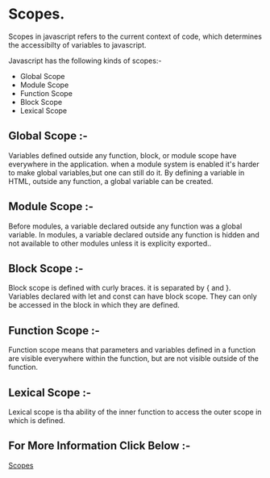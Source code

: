 # Scopes.

Scopes in javascript refers to the current context of code, which determines the accessibilty of variables to javascript.

Javascript has the following kinds of scopes:-
* Global Scope
* Module Scope
* Function Scope
* Block Scope
* Lexical Scope

## Global Scope :-
Variables defined outside any function, block, or module scope have everywhere in the application. when a module system is enabled it's harder to make global variables,but one can still do it. By defining a variable in HTML, outside any function, a global variable can be created.

## Module Scope :-
Before modules, a variable declared outside any function was a global variable. In modules, a variable declared outside any function is hidden and not available to other modules unless it is explicity exported..

## Block Scope :-
Block scope is defined with curly braces. it is separated by { and }. Variables declared with let and const can have block scope. They can only be accessed in the block in which they are defined.

## Function Scope :-
Function scope means that parameters and variables defined in a function are visible everywhere within the function, but are not visible outside of the function.

## Lexical Scope :-
Lexical scope is tha ability of the inner function to access the outer scope in which is defined.

## For More Information Click Below :-
[Scopes](../js/Scope/)
